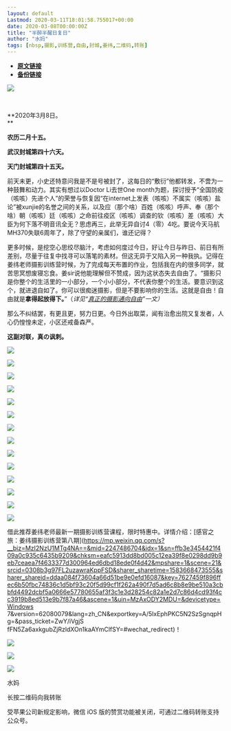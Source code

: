 ```yaml
---
layout: default
Lastmod: 2020-03-11T18:01:58.755017+00:00
date: 2020-03-08T00:00:00Z
title: "半醉半醒日复日"
author: "水妈"
tags: [nbsp,摄影,训练营,自由,封城,姜纬,二维码,转账]
---
```


* [**原文链接**](https://mp.weixin.qq.com/s/JgayQK7lS__sT_n4khyUXg)
* [**备份链接**](http://archive.ph/Or5BB)


![](/images/post/08e6bc94b7e1aa2158872cff69c3a362.jpg)

  

       

**2020年3月8日。  
**

**农历二月十五。**

**武汉封城第四十六天。**

**天门封城第四十五天。**

  

  

前天未更，小史还特意问我是不是号被封了，这每日的“敷衍”他都转发，不啻为一种鼓舞和动力。其实有想过以Doctor Li去世One month为题，探讨授予“全国防疫（咳咳）先进个人”的荣誉与恢复因“在internet上发表（咳咳）不属实（咳咳）盐论”被xunjie的名誉之间的关系，以及应（那个啥）百姓（咳咳）呼声、奉（那个啥）朝（咳咳）廷（咳咳）之命前往疫区（咳咳）调查的钦（咳咳）差（咳咳）大臣为何下落不明音讯全无？思虑再三，此举无异自讨4（零）4吃。要说今天马航MH370失联6周年了，除了守望的亲属们，谁还记得？

  

更多时候，是挖空心思绞尽脑汁，考虑如何度过今日，好让今日与昨日、前日有所差别，尽量于往复中找寻可以落笔的素材。但这无异于又陷入另一种我执。记得在姜纬老师摄影训练营时候，为了完成每天布置的作业，包括我在内的很多同学，就苦思冥想废寝忘食。姜sir说他能理解但不赞成，因为这状态失去自由了。“摄影只是你整个的生活里的一小部分，一个小小部分，不代表你整个的生活。要意识到这个，就进退自如了。你可以很痴迷摄影，但是不要影响你的生活。这就是自由！自由就是**拿得起放得下。**”（_详见“_[_真正的摄影通向自由_](http://mp.weixin.qq.com/s?__biz=MzI2NTIyNjc5MA==&mid=2247486656&idx=1&sn=880e8ec74ca1bd40615c61dde7bf05fe&chksm=eaa1d389ddd65a9f76ae08ff31996a90b651cb4c0560e5a62d779300d411c18dfd903f42da5c&scene=21#wechat_redirect)_”一文）_

  

那么不纠结罢，有更且更，努力日更。今日外出取菜，闻有治愈出院又复发者，人心仍惶惶未定，小区还戒备森严。

  

  

**这副对联，真の讽刺。**

![](/images/post/a676753be83268084330c993fc18c3a2.jpg)

  

  

  

![](/images/post/229887646c1eb6ce376e56a7a8e9de72.jpg)

  

  

  

![](/images/post/120a5ba71d998ae8e1c9ea1e5b2e9823.jpg)

  

  

  

![](/images/post/dbe039f1915ac63adbc5b23cad6fcb9e.jpg)

  

  

  

![](/images/post/c5561d10d77e5ad42f80c6f511a89ed0.jpg)

  

  

  

![](/images/post/cefdb3e4f3a7342b052f6b88c150d65d.jpg)

  

  

  

![](/images/post/a10a7d242c874d61c11550309235e9dd.jpg)

  

  

  

![](/images/post/f9dd8ff6495d11b87e883e9506a54444.jpg)

  

  

  

![](/images/post/59a9f85d9c81a3826e7f7446638896ae.jpg)

  

  

  

![](/images/post/c06170d889f514b902fcf5cbd3dfdc66.jpg)

  

  

  

![](/images/post/425d9b04852204e141b62f483fb9c94c.jpg)

  

  

  

![](/images/post/c28c866f0852693941953727506d2813.jpg)

  

  

  

![](/images/post/d7e95ca0a901a36fabac8c7900fe11f7.jpg)

  

  

  

![](/images/post/4c8037bb44fc5a37817a52141f222eac.jpg)

  

  

  

借此推荐姜纬老师最新一期摄影训练营课程，限时特惠中。详情介绍：[感官之旅：姜纬摄影训练营第八期](https://mp.weixin.qq.com/s?__biz=MzI2NzU1MTg4NA==&mid=2247486704&idx=1&sn=ffb3e3454421f409a0c935c6435b9209&chksm=eafc5913dd8bd005c12ea39f8e0298dd9b9eb7ceaea7f4633377d300964ed6dbd18ede0f4d42&mpshare=1&scene=21&srcid=0308b3g97FL2uzawraKppFSD&sharer_sharetime=1583668473555&sharer_shareid=ddaa084f73604a66d51be9e0efd16087&key=7627459f896ffec6b50fbc74836c1d5bf93c20f5d99cf1f262a490f7d5ad6c8b8e9be510a3cbbfd4492dcbf5a0666e57780655af3f3c1e3d28254c82a1e2d7c86d4cd93f4cc3919b8ed513e9b7f87a46&ascene=1&uin=MzAxODY2MDU=&devicetype=Windows 7&version=62080079&lang=zh_CN&exportkey=A/5lxEphPKC5N2SzSgnqpHg=&pass_ticket=ZwY/iVgjS fFN5Za6axkgubZjRzldXOn1kaAYmClfSY=#wechat_redirect)！

  

![](/images/post/b0faa2bd3cfb6227caa919963298e8e3.jpg)

  

  

  

![](/images/post/9daf4590a421c18bd45a6af2f037ad73.jpg)

  

![](/images/post/3c010066f574bffaa86f402a6dbd0d77.jpg)

水妈

长按二维码向我转账

受苹果公司新规定影响，微信 iOS 版的赞赏功能被关闭，可通过二维码转账支持公众号。

